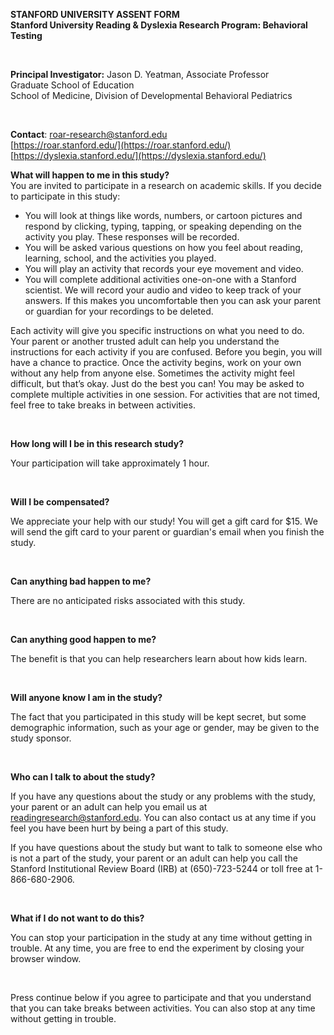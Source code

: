 **STANFORD UNIVERSITY ASSENT FORM**  
**Stanford University Reading & Dyslexia Research Program: Behavioral Testing**

<br>

**Principal Investigator:** Jason D. Yeatman, Associate Professor  
 Graduate School of Education  
 School of Medicine, Division of Developmental Behavioral Pediatrics

<br>

**Contact**: 	[roar-research@stanford.edu](mailto:roar-research@stanford.edu)  
		[https://roar.stanford.edu/](https://roar.stanford.edu/)  
		[https://dyslexia.stanford.edu/](https://dyslexia.stanford.edu/) 

**What will happen to me in this study?**  
You are invited to participate in a research on academic skills. If you decide to participate in this study: 

* You will look at things like words, numbers, or cartoon pictures and respond by clicking, typing, tapping, or speaking depending on the activity you play. These responses will be recorded. 
* You will be asked various questions on how you feel about reading, learning, school, and the activities you played.
* You will play an activity that records your eye movement and video.
* You will complete additional activities one-on-one with a Stanford scientist. We will record your audio and video to keep track of your answers. If this makes you uncomfortable then you can ask your parent or guardian for your recordings to be deleted.

Each activity will give you specific instructions on what you need to do. Your parent or another trusted adult can help you understand the instructions for each activity if you are confused. Before you begin, you will have a chance to practice. Once the activity begins, work on your own without any help from anyone else. Sometimes the activity might feel difficult, but that’s okay. Just do the best you can! You may be asked to complete multiple activities in one session. For activities that are not timed, feel free to take breaks in between activities.  

<br>

**How long will I be in this research study?**   

Your participation will take approximately 1 hour. 

<br>

**Will I be compensated?**   

We appreciate your help with our study! You will get a gift card for \$15. We will send the gift card to your parent or guardian's email when you finish the study.

<br>

**Can anything bad happen to me?**   

There are no anticipated risks associated with this study.

<br>

**Can anything good happen to me?**

The benefit is that you can help researchers learn about how kids learn. 

<br>

**Will anyone know I am in the study?**

The fact that you participated in this study will be kept secret, but some demographic information, such as your age or gender, may be given to the study sponsor.

<br>

**Who can I talk to about the study?**

If you have any questions about the study or any problems with the study, your parent or an adult can help you email us at [readingresearch@stanford.edu](mailto:readingresearch@stanford.edu). You can also contact us at any time if you feel you have been hurt by being a part of this study.

If you have questions about the study but want to talk to someone else who is not a part of the study, your parent or an adult can help you call the Stanford Institutional Review Board (IRB) at (650)-723-5244 or toll free at 1-866-680-2906.

<br>

**What if I do not want to do this?**

You can stop your participation in the study at any time without getting in trouble. At any time, you are free to end the experiment by closing your browser window.  

<br>

Press continue below if you agree to participate and that you understand that you can take breaks between activities. You can also stop at any time without getting in trouble.     
